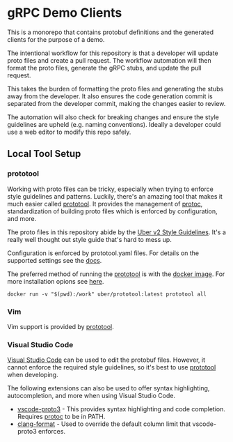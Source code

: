# gRPC Demo Clients
This is a monorepo that contains protobuf definitions and the generated clients for the purpose of a demo.

The intentional workflow for this repository is that a developer will update proto files and create a pull request. The workflow automation will then format the proto files, generate the gRPC stubs, and update the pull request.

This takes the burden of formatting the proto files and generating the stubs away from the developer. It also ensures the code generation commit is separated from the developer commit, making the changes easier to review.

The automation will also check for breaking changes and ensure the style guidelines are upheld (e.g. naming conventions). Ideally a developer could use a web editor to modify this repo safely.

## Local Tool Setup

### prototool
Working with proto files can be tricky, especially when trying to enforce style guidelines and patterns. Luckily, there's an amazing tool that makes it much easier called [prototool](https://github.com/uber/prototool). It provides the management of [protoc](https://github.com/protocolbuffers/protobuf), standardization of building proto files which is enforced by configuration, and more. 

The proto files in this repository abide by the [Uber v2 Style Guidelines](https://github.com/uber/prototool/blob/dev/style/README.md). It's a really well thought out style guide that's hard to mess up.

Configuration is enforced by prototool.yaml files. For details on the supported settings see the [docs](https://github.com/uber/prototool/tree/dev/docs).

The preferred method of running the [prototool](https://github.com/uber/prototool) is with the [docker image](https://github.com/uber/prototool/blob/dev/docs/docker.md). For more installation opions see [here](https://github.com/uber/prototool/blob/dev/docs/install.md).

```
docker run -v "$(pwd):/work" uber/prototool:latest prototool all
```

### Vim
Vim support is provided by [prototool](https://github.com/uber/prototool).

### Visual Studio Code
[Visual Studio Code](https://code.visualstudio.com/Download) can be used to edit the protobuf files. However, it cannot enforce the required style guidelines, so it's best to use [prototool](https://github.com/uber/prototool) when developing.

The following extensions can also be used to offer syntax highlighting, autocompletion, and more when using Visual Studio Code.

- [vscode-proto3](https://github.com/zxh0/vscode-proto3) - This provides syntax highlighting and code completion. Requires [protoc](https://github.com/protocolbuffers/protobuf) to be in PATH.
- [clang-format](https://github.com/xaverh/vscode-clang-format-provider) - Used to override the default column limit that vscode-proto3 enforces.